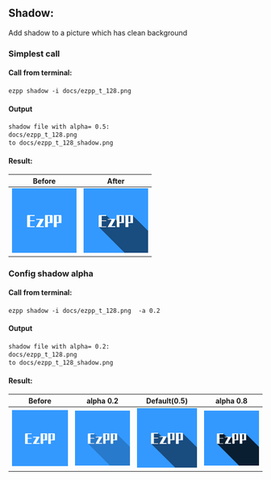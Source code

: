 

## Shadow:

Add shadow to a picture which has clean background

### Simplest call

#### Call from terminal:

```
ezpp shadow -i docs/ezpp_t_128.png 
```

#### Output
```text
shadow file with alpha= 0.5:
docs/ezpp_t_128.png 
to docs/ezpp_t_128_shadow.png
```
#### Result:

|Before|After|
|:---:|:---:|
![A clean background icon](ezpp_t_128.png)|![Shadow added on clean background](ezpp_t_128_shadow.png)

### Config shadow alpha


#### Call from terminal:

```
ezpp shadow -i docs/ezpp_t_128.png  -a 0.2
```

#### Output
```text
shadow file with alpha= 0.2:
docs/ezpp_t_128.png 
to docs/ezpp_t_128_shadow.png
```
#### Result:

Before| alpha 0.2|Default(0.5)|alpha 0.8
:---:|:---:|:---:|:---:
![A clean background icon](ezpp_t_128.png)|![Shadow added on clean background, shadow alpha 0.2](ezpp_t_128_shadow_0.2.png)|![Shadow added on clean background, shadow alpha 0.5](ezpp_t_128_shadow.png)|![Shadow added on clean background, shadow alpha 0.8](ezpp_t_128_shadow_0.8.png)
